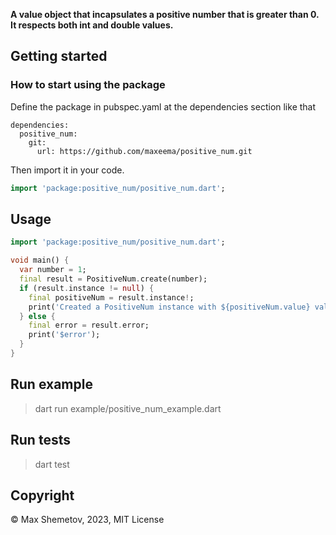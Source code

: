 <!-- 
This README describes the package. If you publish this package to pub.dev,
this README's contents appear on the landing page for your package.

For information about how to write a good package README, see the guide for
[writing package pages](https://dart.dev/guides/libraries/writing-package-pages). 

For general information about developing packages, see the Dart guide for
[creating packages](https://dart.dev/guides/libraries/create-library-packages)
and the Flutter guide for
[developing packages and plugins](https://flutter.dev/developing-packages). 
-->

<b>A value object that incapsulates a positive number that is greater than 0.
It respects both int and double values.</b>

## Getting started

### How to start using the package

Define the package in pubspec.yaml at the dependencies section like that

```
dependencies:
  positive_num:
    git:
      url: https://github.com/maxeema/positive_num.git
```

Then import it in your code.

```dart
import 'package:positive_num/positive_num.dart';
```

## Usage

```dart
import 'package:positive_num/positive_num.dart';

void main() {
  var number = 1;
  final result = PositiveNum.create(number);
  if (result.instance != null) {
    final positiveNum = result.instance!;
    print('Created a PositiveNum instance with ${positiveNum.value} value.');
  } else {
    final error = result.error;
    print('$error');
  }
}
```

## Run example

> dart run example/positive_num_example.dart

## Run tests

> dart test


## Copyright

© Max Shemetov, 2023, MIT License
